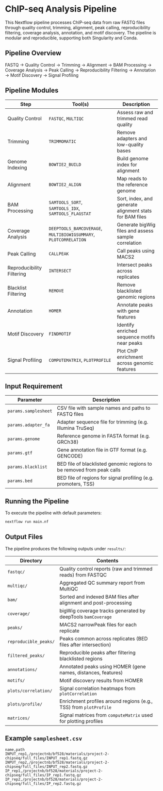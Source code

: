 # ChIP-seq Analysis Pipeline
This Nextflow pipeline processes ChIP-seq data from raw FASTQ files through quality control, trimming, alignment, peak calling, reproducibility filtering, coverage analysis, annotation, and motif discovery. The pipeline is modular and reproducible, supporting both Singularity and Conda.

## Pipeline Overview
FASTQ → Quality Control → Trimming → Alignment → BAM Processing → Coverage Analysis → Peak Calling → Reproducibility Filtering → Annotation → Motif Discovery → Signal Profiling

## Pipeline Modules
| Step                     | Tool(s)           | Description                                                             |
|--------------------------|-------------------|-------------------------------------------------------------------------|
| Quality Control          | `FASTQC`, `MULTIQC` | Assess raw and trimmed read quality                                    |
| Trimming                 | `TRIMMOMATIC`      | Remove adapters and low-quality bases                                  |
| Genome Indexing          | `BOWTIE2_BUILD`     | Build genome index for alignment                                       |
| Alignment                | `BOWTIE2_ALIGN`     | Map reads to the reference genome                                      |
| BAM Processing           | `SAMTOOLS_SORT`, `SAMTOOLS_IDX`, `SAMTOOLS_FLAGSTAT` | Sort, index, and generate alignment stats for BAM files |
| Coverage Analysis        | `DEEPTOOLS_BAMCOVERAGE`, `MULTIBIGWIGSUMMARY`, `PLOTCORRELATION` | Generate bigWig files and assess sample correlation     |
| Peak Calling             | `CALLPEAK`         | Call peaks using MACS2                                                 |
| Reproducibility Filtering| `INTERSECT`        | Intersect peaks across replicates                                      |
| Blacklist Filtering      | `REMOVE`           | Remove blacklisted genomic regions                                     |
| Annotation               | `HOMER`            | Annotate peaks with gene features                                      |
| Motif Discovery          | `FINDMOTIF`        | Identify enriched sequence motifs near peaks                           |
| Signal Profiling         | `COMPUTEMATRIX`, `PLOTPROFILE` | Plot ChIP enrichment across genomic features              |

## Input Requirement
| Parameter           | Description                                                                 |
|---------------------|-----------------------------------------------------------------------------|
| `params.samplesheet`     | CSV file with sample names and paths to FASTQ files                         |
| `params.adapter_fa`      | Adapter sequence file for trimming (e.g. Illumina TruSeq)                   |
| `params.genome`          | Reference genome in FASTA format (e.g. GRCh38)                              |
| `params.gtf`             | Gene annotation file in GTF format (e.g. GENCODE)                           |
| `params.blacklist`       | BED file of blacklisted genomic regions to be removed from peak calls       |
| `params.bed`             | BED file of regions for signal profiling (e.g. promoters, TSS)              |

## Running the Pipeline
To execute the pipeline with default parameters:
```bash
nextflow run main.nf
```

## Output Files
The pipeline produces the following outputs under ```results/```:

| Directory                 | Contents                                                                 |
|---------------------------|--------------------------------------------------------------------------|
| `fastqc/`                 | Quality control reports (raw and trimmed reads) from FASTQC             |
| `multiqc/`                | Aggregated QC summary report from MultiQC                               |
| `bam/`                    | Sorted and indexed BAM files after alignment and post-processing        |
| `coverage/`               | bigWig coverage tracks generated by deepTools `bamCoverage`             |
| `peaks/`                  | MACS2 narrowPeak files for each replicate                               |
| `reproducible_peaks/`     | Peaks common across replicates (BED files after intersection)           |
| `filtered_peaks/`         | Reproducible peaks after filtering blacklisted regions                  |
| `annotations/`            | Annotated peaks using HOMER (gene names, distances, features)           |
| `motifs/`                 | Motif discovery results from HOMER                                      |
| `plots/correlation/`      | Signal correlation heatmaps from `plotCorrelation`                      |
| `plots/profile/`          | Enrichment profiles around regions (e.g., TSS) from `plotProfile`       |
| `matrices/`               | Signal matrices from `computeMatrix` used for plotting profiles         |

## Example ```samplesheet.csv```
```csv
name,path
INPUT_rep1,/projectnb/bf528/materials/project-2-chipseq/full_files/INPUT_rep1.fastq.gz
INPUT_rep2,/projectnb/bf528/materials/project-2-chipseq/full_files/INPUT_rep2.fastq.gz
IP_rep1,/projectnb/bf528/materials/project-2-chipseq/full_files/IP_rep1.fastq.gz
IP_rep2,/projectnb/bf528/materials/project-2-chipseq/full_files/IP_rep2.fastq.gz
```
